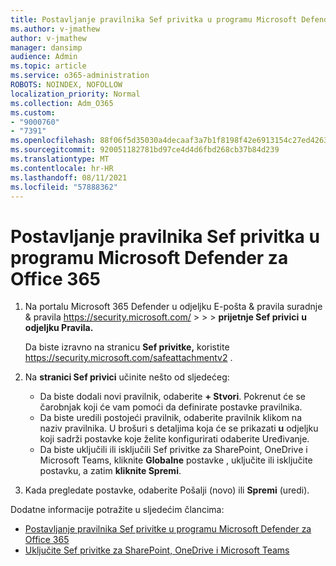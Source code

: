 ```yaml
---
title: Postavljanje pravilnika Sef privitka u programu Microsoft Defender za Office 365
ms.author: v-jmathew
author: v-jmathew
manager: dansimp
audience: Admin
ms.topic: article
ms.service: o365-administration
ROBOTS: NOINDEX, NOFOLLOW
localization_priority: Normal
ms.collection: Adm_O365
ms.custom:
- "9000760"
- "7391"
ms.openlocfilehash: 88f06f5d35030a4decaaf3a7b1f8198f42e6913154c27ed426373ad95a291a67
ms.sourcegitcommit: 920051182781bd97ce4d4d6fbd268cb37b84d239
ms.translationtype: MT
ms.contentlocale: hr-HR
ms.lasthandoff: 08/11/2021
ms.locfileid: "57888362"
---
```

# <a name="set-up-safe-attachment-policies-in-microsoft-defender-for-office-365"></a>Postavljanje pravilnika Sef privitka u programu Microsoft Defender za Office 365

1. Na portalu Microsoft 365 Defender u odjeljku E-pošta & pravila suradnje & pravila <https://security.microsoft.com/>  \>  \>  \> **prijetnje Sef privici** **u odjeljku Pravila.**

   Da biste izravno na stranicu **Sef privitke,** koristite <https://security.microsoft.com/safeattachmentv2> .

2. Na **stranici Sef privici** učinite nešto od sljedećeg:
   - Da biste dodali novi pravilnik, odaberite **+ Stvori**. Pokrenut će se čarobnjak koji će vam pomoći da definirate postavke pravilnika.
   - Da biste uredili postojeći pravilnik, odaberite pravilnik klikom na naziv pravilnika. U brošuri s detaljima koja će se prikazati **u** odjeljku koji sadrži postavke koje želite konfigurirati odaberite Uređivanje.
   - Da biste uključili ili isključili Sef privitke za SharePoint, OneDrive i Microsoft Teams, kliknite **Globalne** postavke , uključite ili isključite postavku, a zatim **kliknite Spremi**.

3. Kada pregledate postavke, odaberite  Pošalji (novo) ili **Spremi** (uredi).

Dodatne informacije potražite u sljedećim člancima:

- [Postavljanje pravilnika Sef privitke u programu Microsoft Defender za Office 365](https://docs.microsoft.com/microsoft-365/security/office-365-security/set-up-safe-attachments-policies)
- [Uključite Sef privitke za SharePoint, OneDrive i Microsoft Teams](https://docs.microsoft.com/microsoft-365/security/office-365-security/turn-on-mdo-for-spo-odb-and-teams)
